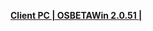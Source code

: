 **[Client PC | OSBETAWin 2.0.51 |  ](https://autopatchos.starrails.com/client/Beta/20240218150828_dorjVkAjSDfU6ppN/StarRail_2.0.51.zip)**
